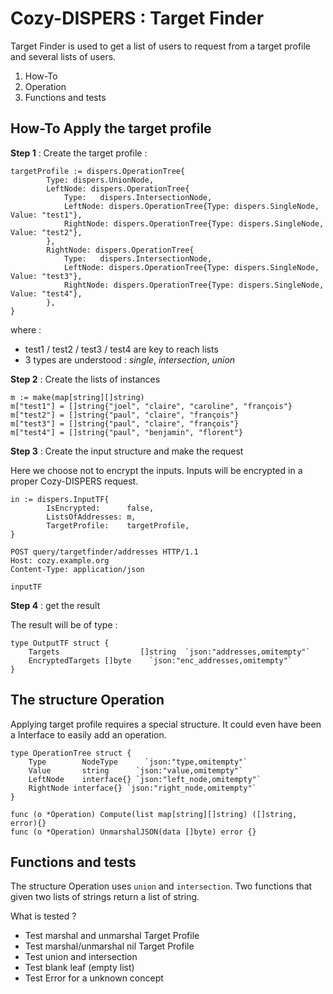 # Cozy-DISPERS : Target Finder

Target Finder is used to get a list of users to request from a target profile and several lists of users.

1. How-To
2. Operation
3. Functions and tests

## How-To Apply the target profile

**Step 1** : Create the target profile :

```golang
targetProfile := dispers.OperationTree{
		Type: dispers.UnionNode,
		LeftNode: dispers.OperationTree{
			Type:   dispers.IntersectionNode,
			LeftNode: dispers.OperationTree{Type: dispers.SingleNode, Value: "test1"},
			RightNode: dispers.OperationTree{Type: dispers.SingleNode, Value: "test2"},
		},
		RightNode: dispers.OperationTree{
			Type:   dispers.IntersectionNode,
			LeftNode: dispers.OperationTree{Type: dispers.SingleNode, Value: "test3"},
			RightNode: dispers.OperationTree{Type: dispers.SingleNode, Value: "test4"},
		},
}
```

where :
- test1 / test2 / test3 / test4 are key to reach lists
- 3 types are understood : *single*, *intersection*, *union*

**Step 2** : Create the lists of instances

```golang
m := make(map[string][]string)
m["test1"] = []string{"joel", "claire", "caroline", "françois"}
m["test2"] = []string{"paul", "claire", "françois"}
m["test3"] = []string{"paul", "claire", "françois"}
m["test4"] = []string{"paul", "benjamin", "florent"}
```

**Step 3** : Create the input structure and make the request

Here we choose not to encrypt the inputs. Inputs will be encrypted in a proper Cozy-DISPERS request.

```golang
in := dispers.InputTF{
		IsEncrypted:      false,
		ListsOfAddresses: m,
		TargetProfile:    targetProfile,
}
```

```http
POST query/targetfinder/addresses HTTP/1.1
Host: cozy.example.org
Content-Type: application/json

inputTF
```

**Step 4** : get the result

The result will be of type :

```golang
type OutputTF struct {
	Targets  	 			 []string  `json:"addresses,omitempty"`
	EncryptedTargets []byte    `json:"enc_addresses,omitempty"`
}
```

## The structure Operation

Applying target profile requires a special structure. It could even have been a Interface to easily add an operation.

```golang
type OperationTree struct {
	Type   		NodeType      `json:"type,omitempty"`
	Value  		string      `json:"value,omitempty"`
	LeftNode 	interface{} `json:"left_node,omitempty"`
	RightNode interface{} `json:"right_node,omitempty"`
}

func (o *Operation) Compute(list map[string][]string) ([]string, error){}
func (o *Operation) UnmarshalJSON(data []byte) error {}
```

## Functions and tests

The structure Operation uses `union` and `intersection`. Two functions that given two lists of strings return a list of string.

What is tested ?
- Test marshal and unmarshal Target Profile
- Test marshal/unmarshal nil Target Profile
- Test union and intersection
- Test blank leaf (empty list)
- Test Error for a unknown concept
